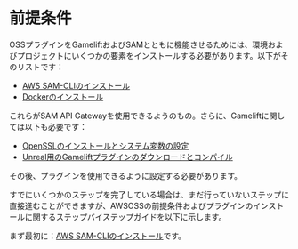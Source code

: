 # 前提条件

OSSプラグインをGameliftおよびSAMとともに機能させるためには、環境およびプロジェクトにいくつかの要素をインストールする必要があります。以下がそのリストです：

- [AWS SAM-CLIのインストール](Install_AWS_SAM-CLI.md)
- [Dockerのインストール](Install_Docker.md)

これらがSAM API Gatewayを使用できるようのもの。さらに、Gameliftに関しては以下も必要です：

- [OpenSSLのインストールとシステム変数の設定](Install_OpenSSL.md)
- [Unreal用のGameliftプラグインのダウンロードとコンパイル](Install_GameliftSDK_UE_Plugin.md)

その後、プラグインを使用できるように設定する必要があります。

すでにいくつかのステップを完了している場合は、まだ行っていないステップに直接進むことができますが、AWSOSSの前提条件およびプラグインのインストールに関するステップバイステップガイドを以下に示します。

まず最初に：[AWS SAM-CLIのインストール](Install_AWS_SAM-CLI.md)です。
